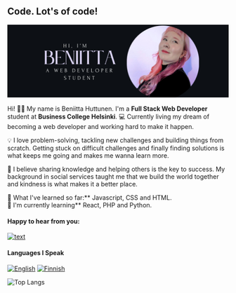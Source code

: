 ## Code. Lot's of code!

![Bio Picture](https://github.com/HuttunenBe/Huttunenbe/blob/85bed22456c2ecaf44c21751765d4880016c07e9/bioPicture.png?raw=true)



Hi! 👩‍💻 My name is Beniitta Huttunen. I'm a **Full Stack Web Developer** student at **Business College Helsinki**. 💻 Currently living my dream of becoming a web developer and working hard to make it happen.

💡 I love problem-solving, tackling new challenges and building things from scratch. Getting stuck on difficult challenges and finally finding solutions is what keeps me going and makes me wanna learn more. 

🚀 I believe sharing knowledge and helping others is the key to success. My background in social services taught me that we build the world together and kindness is what makes it a better place.

🌸 What I've learned so far:** Javascript, CSS and HTML.  
🐍 I'm currently learning** React, PHP and Python. 

#### Happy to hear from you: 
[![text](https://img.shields.io/badge/LinkedIn-0077B5?style=for-the-badge&logo=linkedin&logoColor=white)](https://www.linkedin.com/in/myprofile) 

#### Languages I Speak
[![English](https://img.shields.io/badge/English-000000?style=for-the-badge&logo=language&logoColor=white)](https://en.wikipedia.org/wiki/English)
[![Finnish](https://img.shields.io/badge/Finnish-000000?style=for-the-badge&logo=language&logoColor=white)](https://en.wikipedia.org/wiki/Finnish_language) 

![Top Langs](https://github-readme-stats.vercel.app/api/top-langs/?username=HuttunenBe&layout=compact&theme=radical)

<br>











